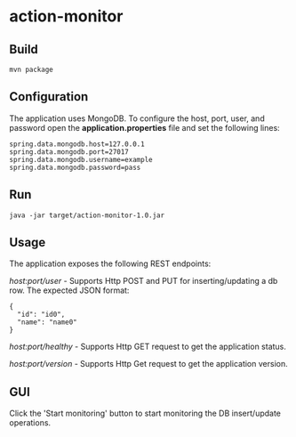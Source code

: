 # action-monitor

## Build
`mvn package`

## Configuration
The application uses MongoDB. To configure the host, port, user, and password open the **application.properties** file and set the following lines:
```
spring.data.mongodb.host=127.0.0.1
spring.data.mongodb.port=27017
spring.data.mongodb.username=example
spring.data.mongodb.password=pass
```

## Run
`java -jar target/action-monitor-1.0.jar`

## Usage
The application exposes the following REST endpoints:

*host:port/user* - Supports Http POST and PUT for inserting/updating a db row. The expected JSON format:
```
{
  "id": "id0",
  "name": "name0"
}
```
*host:port/healthy* - Supports Http GET request to get the application status.

*host:port/version* - Supports Http Get request to get the application version.

## GUI
Click the 'Start monitoring' button to start monitoring the DB insert/update operations.

